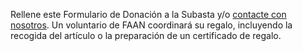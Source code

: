 Rellene este Formulario de Donación a la Subasta y/o [contacte con nosotros](mail-link). Un voluntario de FAAN coordinará su regalo, incluyendo la recogida del artículo o la preparación de un certificado de regalo.